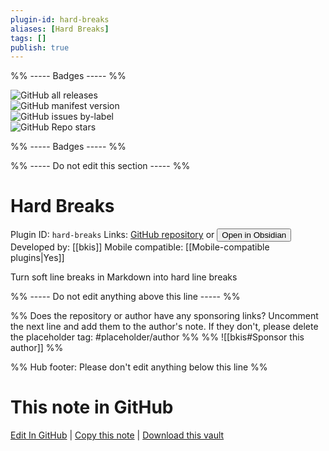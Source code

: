 ```yaml
---
plugin-id: hard-breaks
aliases: [Hard Breaks]
tags: []
publish: true
---
```


%% ----- Badges ----- %%

![GitHub all releases](https://img.shields.io/github/downloads/bkis/obsidian-hard-breaks/total?color=573E7A&logo=github&style=for-the-badge)  
![GitHub manifest version](https://img.shields.io/github/manifest-json/v/bkis/obsidian-hard-breaks?color=573E7A&logo=github&style=for-the-badge)  
![GitHub issues by-label](https://img.shields.io/github/issues/bkis/obsidian-hard-breaks/help%20wanted?color=573E7A&logo=github&style=for-the-badge)  
![GitHub Repo stars](https://img.shields.io/github/stars/bkis/obsidian-hard-breaks?color=573E7A&logo=github&style=for-the-badge)

%% ----- Badges ----- %%

%% ----- Do not edit this section ----- %%

# Hard Breaks

Plugin ID: `hard-breaks`
Links: [GitHub repository](https://github.com/bkis/obsidian-hard-breaks) or [<button id=HH>Open in Obsidian</button>](obsidian://show-plugin?id=hard-breaks)
Developed by: [[bkis]]
Mobile compatible: [[Mobile-compatible plugins|Yes]]

Turn soft line breaks in Markdown into hard line breaks

%% ----- Do not edit anything above this line ----- %%

%% Does the repository or author have any sponsoring links? Uncomment the next line and add them to the author's note. If they don't, please delete the placeholder tag: #placeholder/author %%
%% ![[bkis#Sponsor this author]] %%

%% Hub footer: Please don't edit anything below this line %%

# This note in GitHub

<span class="git-footer">[Edit In GitHub](https://github.dev/obsidian-community/obsidian-hub/blob/main/02%20-%20Community%20Expansions/02.05%20All%20Community%20Expansions/Plugins/hard-breaks.md "git-hub-edit-note") | [Copy this note](https://raw.githubusercontent.com/obsidian-community/obsidian-hub/main/02%20-%20Community%20Expansions/02.05%20All%20Community%20Expansions/Plugins/hard-breaks.md "git-hub-copy-note") | [Download this vault](https://github.com/obsidian-community/obsidian-hub/archive/refs/heads/main.zip "git-hub-download-vault") </span>
